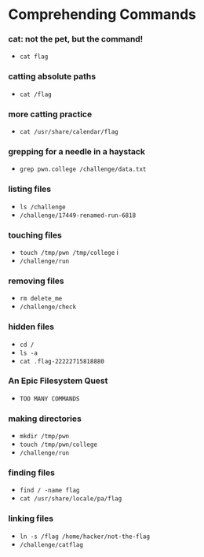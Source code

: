 # Comprehending Commands
### cat: not the pet, but the command!
- `cat flag` 
### catting absolute paths
- `cat /flag`
### more catting practice
-  `cat /usr/share/calendar/flag` 
### grepping for a needle in a haystack
- `grep pwn.college /challenge/data.txt` 
### listing files
-  `ls /challenge` 
-  `/challenge/17449-renamed-run-6818`
### touching files
- `touch /tmp/pwn /tmp/college` i
- `/challenge/run` 
### removing files
-  `rm delete_me` 
-  `/challenge/check` 
### hidden files
- `cd /` 
- `ls -a` 
- `cat .flag-22222715818880` 
### An Epic Filesystem Quest
- `TOO MANY COMMANDS`
### making directories
-  `mkdir /tmp/pwn`
-  `touch /tmp/pwn/college` 
-  `/challenge/run`
### finding files
- `find / -name flag` 
- `cat /usr/share/locale/pa/flag`
### linking files
- `ln -s /flag /home/hacker/not-the-flag` 
- `/challenge/catflag` 
  
